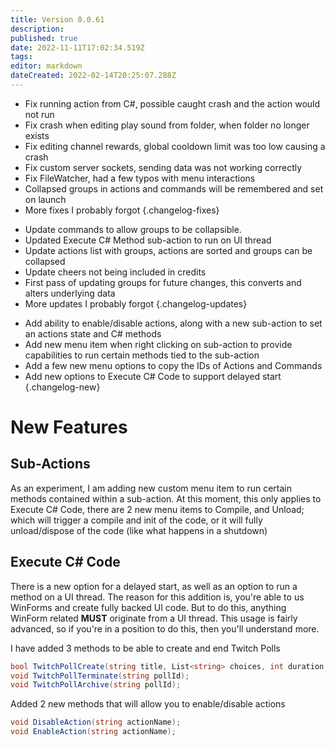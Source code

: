 ```yaml
---
title: Version 0.0.61
description: 
published: true
date: 2022-11-11T17:02:34.519Z
tags: 
editor: markdown
dateCreated: 2022-02-14T20:25:07.288Z
---
```


* Fix running action from C#, possible caught crash and the action would not run
* Fix crash when editing play sound from folder, when folder no longer exists
* Fix editing channel rewards, global cooldown limit was too low causing a crash
* Fix custom server sockets, sending data was not working correctly
* Fix FileWatcher, had a few typos with menu interactions
* Collapsed groups in actions and commands will be remembered and set on launch
* More fixes I probably forgot
{.changelog-fixes}

<span></span>

* Update commands to allow groups to be collapsible.
* Updated Execute C# Method sub-action to run on UI thread
* Update actions list with groups, actions are sorted and groups can be collapsed
* Update cheers not being included in credits
* First pass of updating groups for future changes, this converts and alters underlying data
* More updates I probably forgot
{.changelog-updates}

<span></span>

* Add ability to enable/disable actions, along with a new sub-action to set an actions state and C# methods
* Add new menu item when right clicking on sub-action to provide capabilities to run certain methods tied to the sub-action
* Add a few new menu options to copy the IDs of Actions and Commands
* Add new options to Execute C# Code to support delayed start
{.changelog-new}

# New Features
## Sub-Actions
As an experiment, I am adding new custom menu item to run certain methods contained within a sub-action.  At this moment, this only applies to Execute C# Code, there are 2 new menu items to Compile, and Unload; which will trigger a compile and init of the code, or it will fully unload/dispose of the code (like what happens in a shutdown)

## Execute C# Code
There is a new option for a delayed start, as well as an option to run a method on a UI thread.  The reason for this addition is, you're able to us WinForms and create fully backed UI code.  But to do this, anything WinForm related **MUST** originate from a UI thread.  This usage is fairly advanced, so if you're in a position to do this, then you'll understand more.

I have added 3 methods to be able to create and end Twitch Polls

```csharp
bool TwitchPollCreate(string title, List<string> choices, int duration, int bitsPerVote = 0, int channelPointsPerVote = 0);
void TwitchPollTerminate(string pollId);
void TwitchPollArchive(string pollId);
```

Added 2 new methods that will allow you to enable/disable actions

```csharp
void DisableAction(string actionName);
void EnableAction(string actionName);
```